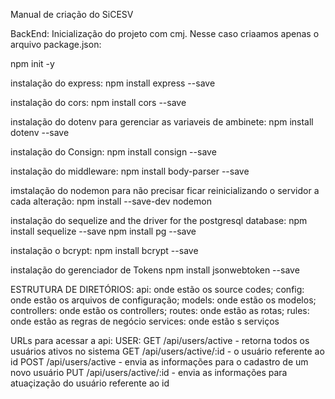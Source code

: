 Manual de criação do SiCESV

BackEnd:
Inicialização do projeto com cmj. Nesse caso criaamos apenas o arquivo package.json:

npm init -y

instalação do express:
npm install express --save

instalação do cors:
npm install cors --save

instalação do dotenv para gerenciar as variaveis de ambinete:
npm install dotenv --save

instalação do Consign:
npm install consign --save

instalação do middleware:
npm install body-parser --save

imstalação do nodemon para não precisar ficar reinicializando o servidor a cada alteração:
npm install --save-dev nodemon

instalação do sequelize and the driver for the postgresql database:
npm install sequelize --save
npm install pg --save

instalação o bcrypt:
npm install bcrypt --save

instalação do gerenciador de Tokens
npm install jsonwebtoken --save

ESTRUTURA DE DIRETÓRIOS:
api: onde estão os source codes;
config: onde estão os arquivos de configuração;
models: onde estão os modelos;
controllers: onde estão os controllers;
routes: onde estão as rotas;
rules: onde estão as regras de negócio
services: onde estão s serviços

URLs para acessar a api:
USER:
GET /api/users/active - retorna todos os usuários ativos no sistema
GET /api/users/active/:id - o usuário referente ao id
POST /api/users/active - envia as informações para o cadastro de um novo usuário
PUT /api/users/active/:id - envia as informações para atuaçização do usuário referente ao id
